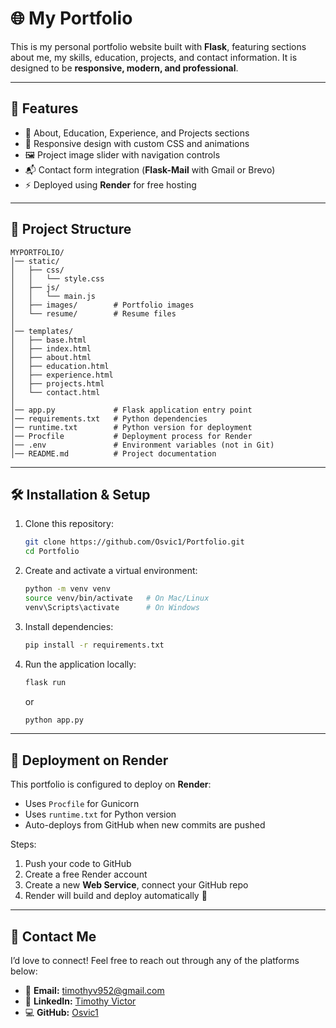 # 🌐 My Portfolio

This is my personal portfolio website built with **Flask**, featuring sections about me, my skills, education, projects, and contact information.
It is designed to be **responsive, modern, and professional**.

---

## 🚀 Features

- 📄 About, Education, Experience, and Projects sections
- 🎨 Responsive design with custom CSS and animations
- 🖼️ Project image slider with navigation controls
- 📬 Contact form integration (**Flask-Mail** with Gmail or Brevo)
- ⚡ Deployed using **Render** for free hosting

---

## 📂 Project Structure

```
MYPORTFOLIO/
│── static/
│   ├── css/
│   │   └── style.css
│   ├── js/
│   │   └── main.js
│   ├── images/        # Portfolio images
│   └── resume/        # Resume files
│
│── templates/
│   ├── base.html
│   ├── index.html
│   ├── about.html
│   ├── education.html
│   ├── experience.html
│   ├── projects.html
│   └── contact.html
│
│── app.py             # Flask application entry point
│── requirements.txt   # Python dependencies
│── runtime.txt        # Python version for deployment
│── Procfile           # Deployment process for Render
│── .env               # Environment variables (not in Git)
│── README.md          # Project documentation
```

---

## 🛠️ Installation & Setup

1. Clone this repository:

   ```bash
   git clone https://github.com/Osvic1/Portfolio.git
   cd Portfolio
   ```

2. Create and activate a virtual environment:

   ```bash
   python -m venv venv
   source venv/bin/activate   # On Mac/Linux
   venv\Scripts\activate      # On Windows
   ```

3. Install dependencies:

   ```bash
   pip install -r requirements.txt
   ```

4. Run the application locally:

   ```bash
   flask run
   ```

   or

   ```bash
   python app.py
   ```

---

## 🚀 Deployment on Render

This portfolio is configured to deploy on **Render**:

- Uses `Procfile` for Gunicorn
- Uses `runtime.txt` for Python version
- Auto-deploys from GitHub when new commits are pushed

Steps:

1. Push your code to GitHub
2. Create a free Render account
3. Create a new **Web Service**, connect your GitHub repo
4. Render will build and deploy automatically 🎉

---

## 📧 Contact Me

I’d love to connect! Feel free to reach out through any of the platforms below:

- 📩 **Email:** [timothyv952@gmail.com](mailto:timothyv952@gmail.com)
- 💼 **LinkedIn:** [Timothy Victor](https://www.linkedin.com/in/timothy-victor-a61421223/)
- 💻 **GitHub:** [Osvic1](https://github.com/Osvic1/Portfolio)

